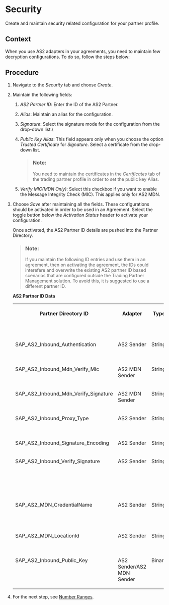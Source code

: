 <!-- loioeb83a51ee7f045a99b335082c649bc94 -->

# Security

Create and maintain security related configuration for your partner profile.



## Context

When you use AS2 adapters in your agreements, you need to maintain few decryption configurations. To do so, follow the steps below:



## Procedure

1.  Navigate to the *Security* tab and choose *Create*.

2.  Maintain the following fields:

    1.  *AS2 Partner ID*: Enter the ID of the AS2 Partner.

    2.  *Alias*: Maintain an alias for the configuration.
    3.  *Signature*: Select the signature mode for the configuration from the drop-down list.\\
    4.  *Public Key Alias*: This field appears only when you choose the option *Trusted Certificate* for *Signature*. Select a certificate from the drop-down list.

        > ### Note:  
        > You need to maintain the certificates in the *Certificates* tab of the trading partner profile in order to set the public key Alias.

    5.  *Verify MIC\(MDN Only\)*: Select this checkbox if you want to enable the Message Integrity Check \(MIC\). This applies only for AS2 MDN.

3.  Choose *Save* after maintaining all the fields. These configurations should be activated in order to be used in an Agreement. Select the toggle button below the *Activation Status* header to activate your configuration.

    Once activated, the AS2 Partner ID details are pushed into the Partner Directory.

    > ### Note:  
    > If you maintain the following ID entries and use them in an agreement, then on activating the agreement, the IDs could interefere and overwrite the existing AS2 partner ID based scenarios that are configured outside the Trading Partner Management solution. To avoid this, it is suggested to use a different partner ID.

    **AS2 Partner ID Data**


    <table>
    <tr>
    <th valign="top">

    Partner Directory ID
    
    </th>
    <th valign="top">

    Adapter
    
    </th>
    <th valign="top">

    Type
    
    </th>
    <th valign="top">

    Defined by the system
    
    </th>
    <th valign="top">

    Description
    
    </th>
    </tr>
    <tr>
    <td valign="top">
    
    SAP\_AS2\_Inbound\_Authentication
    
    </td>
    <td valign="top">
    
    AS2 Sender
    
    </td>
    <td valign="top">
    
    String
    
    </td>
    <td valign="top">
    
    Yes
    
    </td>
    <td valign="top">
    
    Authentication mode for Asynchronous MDN
    
    </td>
    </tr>
    <tr>
    <td valign="top">
    
    SAP\_AS2\_Inbound\_Mdn\_Verify\_Mic
    
    </td>
    <td valign="top">
    
    AS2 MDN Sender
    
    </td>
    <td valign="top">
    
    String
    
    </td>
    <td valign="top">
    
    Yes
    
    </td>
    <td valign="top">
    
    If verify MIC for MDN is required
    
    </td>
    </tr>
    <tr>
    <td valign="top">
    
    SAP\_AS2\_Inbound\_Mdn\_Verify\_Signature
    
    </td>
    <td valign="top">
    
    AS2 MDN Sender
    
    </td>
    <td valign="top">
    
    String
    
    </td>
    <td valign="top">
    
    Yes
    
    </td>
    <td valign="top">
    
    If verify signature for MDN is required
    
    </td>
    </tr>
    <tr>
    <td valign="top">
    
    SAP\_AS2\_Inbound\_Proxy\_Type
    
    </td>
    <td valign="top">
    
    AS2 Sender
    
    </td>
    <td valign="top">
    
    String
    
    </td>
    <td valign="top">
    
    Yes
    
    </td>
    <td valign="top">
    
    Proxy Type for Asynchronous MDN
    
    </td>
    </tr>
    <tr>
    <td valign="top">
    
    SAP\_AS2\_Inbound\_Signature\_Encoding
    
    </td>
    <td valign="top">
    
    AS2 Sender
    
    </td>
    <td valign="top">
    
    String
    
    </td>
    <td valign="top">
    
    Yes
    
    </td>
    <td valign="top">
    
    Signature encoding for MDN
    
    </td>
    </tr>
    <tr>
    <td valign="top">
    
    SAP\_AS2\_Inbound\_Verify\_Signature
    
    </td>
    <td valign="top">
    
    AS2 Sender
    
    </td>
    <td valign="top">
    
    String
    
    </td>
    <td valign="top">
    
    Yes
    
    </td>
    <td valign="top">
    
    If signature verification is required for EDI. This value overwrite the PD entries with ID AS2\_inbound\_verify\_signature
    
    </td>
    </tr>
    <tr>
    <td valign="top">
    
    SAP\_AS2\_MDN\_CredentialName
    
    </td>
    <td valign="top">
    
    AS2 Sender
    
    </td>
    <td valign="top">
    
    String
    
    </td>
    <td valign="top">
    
    No
    
    </td>
    <td valign="top">
    
    Credential Name for Basic Authentication in Asynchronous MDN
    
    </td>
    </tr>
    <tr>
    <td valign="top">
    
    SAP\_AS2\_MDN\_LocationId
    
    </td>
    <td valign="top">
    
    AS2 Sender
    
    </td>
    <td valign="top">
    
    String
    
    </td>
    <td valign="top">
    
    No
    
    </td>
    <td valign="top">
    
    Location ID for On-Premise in Asynchronous MDN
    
    </td>
    </tr>
    <tr>
    <td valign="top">
    
    SAP\_AS2\_Inbound\_Public\_Key
    
    </td>
    <td valign="top">
    
    AS2 Sender/AS2 MDN Sender
    
    </td>
    <td valign="top">
    
    Binary
    
    </td>
    <td valign="top">
    
    No
    
    </td>
    <td valign="top">
    
    Public key for signature verification for EDI / MDN
    
    </td>
    </tr>
    </table>
    
4.  For the next step, see [Number Ranges](number-ranges-6616307.md).


